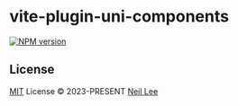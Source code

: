 # vite-plugin-uni-components

[![NPM version](https://img.shields.io/npm/v/vite-plugin-uni-components?color=a1b858&label=)](https://www.npmjs.com/package/vite-plugin-uni-components)

## License

[MIT](./LICENSE) License &copy; 2023-PRESENT [Neil Lee](https://github.com/zguolee)
